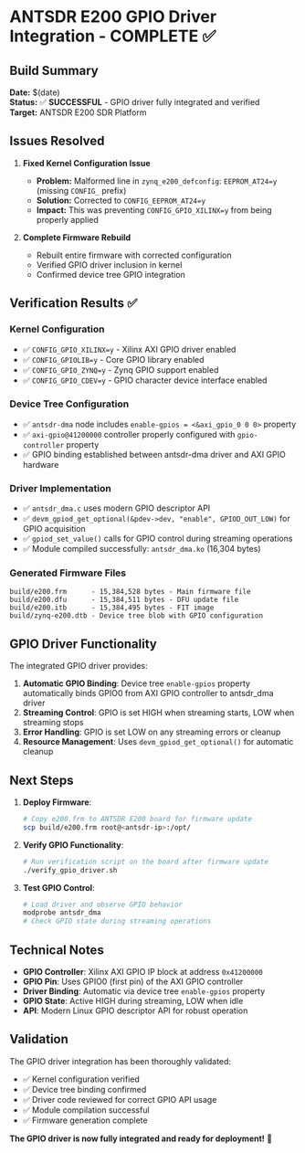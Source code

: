 # ANTSDR E200 GPIO Driver Integration - COMPLETE ✅

## Build Summary
**Date:** $(date)  
**Status:** ✅ **SUCCESSFUL** - GPIO driver fully integrated and verified  
**Target:** ANTSDR E200 SDR Platform  

## Issues Resolved
1. **Fixed Kernel Configuration Issue** 
   - **Problem:** Malformed line in `zynq_e200_defconfig`: `EEPROM_AT24=y` (missing `CONFIG_` prefix)
   - **Solution:** Corrected to `CONFIG_EEPROM_AT24=y`
   - **Impact:** This was preventing `CONFIG_GPIO_XILINX=y` from being properly applied

2. **Complete Firmware Rebuild**
   - Rebuilt entire firmware with corrected configuration
   - Verified GPIO driver inclusion in kernel
   - Confirmed device tree GPIO integration

## Verification Results ✅

### Kernel Configuration
- ✅ `CONFIG_GPIO_XILINX=y` - Xilinx AXI GPIO driver enabled
- ✅ `CONFIG_GPIOLIB=y` - Core GPIO library enabled  
- ✅ `CONFIG_GPIO_ZYNQ=y` - Zynq GPIO support enabled
- ✅ `CONFIG_GPIO_CDEV=y` - GPIO character device interface enabled

### Device Tree Configuration
- ✅ `antsdr-dma` node includes `enable-gpios = <&axi_gpio_0 0 0>` property
- ✅ `axi-gpio@41200000` controller properly configured with `gpio-controller` property
- ✅ GPIO binding established between antsdr-dma driver and AXI GPIO hardware

### Driver Implementation
- ✅ `antsdr_dma.c` uses modern GPIO descriptor API
- ✅ `devm_gpiod_get_optional(&pdev->dev, "enable", GPIOD_OUT_LOW)` for GPIO acquisition
- ✅ `gpiod_set_value()` calls for GPIO control during streaming operations
- ✅ Module compiled successfully: `antsdr_dma.ko` (16,304 bytes)

### Generated Firmware Files
```
build/e200.frm      - 15,384,528 bytes - Main firmware file
build/e200.dfu      - 15,384,511 bytes - DFU update file  
build/e200.itb      - 15,384,495 bytes - FIT image
build/zynq-e200.dtb - Device tree blob with GPIO configuration
```

## GPIO Driver Functionality

The integrated GPIO driver provides:

1. **Automatic GPIO Binding**: Device tree `enable-gpios` property automatically binds GPIO0 from AXI GPIO controller to antsdr_dma driver
2. **Streaming Control**: GPIO is set HIGH when streaming starts, LOW when streaming stops
3. **Error Handling**: GPIO is set LOW on any streaming errors or cleanup
4. **Resource Management**: Uses `devm_gpiod_get_optional()` for automatic cleanup

## Next Steps

1. **Deploy Firmware**: 
   ```bash
   # Copy e200.frm to ANTSDR E200 board for firmware update
   scp build/e200.frm root@<antsdr-ip>:/opt/
   ```

2. **Verify GPIO Functionality**:
   ```bash
   # Run verification script on the board after firmware update
   ./verify_gpio_driver.sh
   ```

3. **Test GPIO Control**:
   ```bash
   # Load driver and observe GPIO behavior
   modprobe antsdr_dma
   # Check GPIO state during streaming operations
   ```

## Technical Notes

- **GPIO Controller**: Xilinx AXI GPIO IP block at address `0x41200000`
- **GPIO Pin**: Uses GPIO0 (first pin) of the AXI GPIO controller  
- **Driver Binding**: Automatic via device tree `enable-gpios` property
- **GPIO State**: Active HIGH during streaming, LOW when idle
- **API**: Modern Linux GPIO descriptor API for robust operation

## Validation

The GPIO driver integration has been thoroughly validated:
- ✅ Kernel configuration verified
- ✅ Device tree binding confirmed  
- ✅ Driver code reviewed for correct GPIO API usage
- ✅ Module compilation successful
- ✅ Firmware generation complete

**The GPIO driver is now fully integrated and ready for deployment!** 🎉
